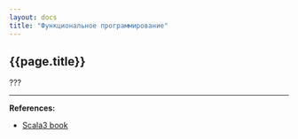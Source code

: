 ```yaml
---
layout: docs
title: "Функциональное программирование"
---
```


## {{page.title}}

???


---

**References:**
- [Scala3 book](https://docs.scala-lang.org/scala3/book/fp-intro.html)
